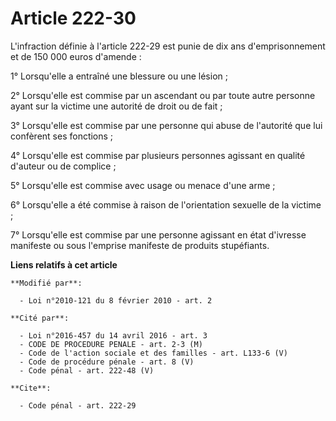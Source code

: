# Article 222-30

L'infraction définie à l'article 222-29 est punie de dix ans d'emprisonnement et de 150 000 euros d'amende : 

1° Lorsqu'elle a entraîné une blessure ou une lésion ; 

2° Lorsqu'elle est commise par un ascendant ou par toute autre personne ayant sur la victime une autorité de droit ou de
fait ; 

3° Lorsqu'elle est commise par une personne qui abuse de l'autorité que lui confèrent ses fonctions ; 

4° Lorsqu'elle est commise par plusieurs personnes agissant en qualité d'auteur ou de complice ; 

5° Lorsqu'elle est commise avec usage ou menace d'une arme ; 

6° Lorsqu'elle a été commise à raison de l'orientation sexuelle de la victime ; 

7° Lorsqu'elle est commise par une personne agissant en état d'ivresse manifeste ou sous l'emprise manifeste de produits
stupéfiants.

**Liens relatifs à cet article**

	**Modifié par**:

	  - Loi n°2010-121 du 8 février 2010 - art. 2

	**Cité par**:

	  - Loi n°2016-457 du 14 avril 2016 - art. 3
	  - CODE DE PROCEDURE PENALE - art. 2-3 (M)
	  - Code de l'action sociale et des familles - art. L133-6 (V)
	  - Code de procédure pénale - art. 8 (V)
	  - Code pénal - art. 222-48 (V)

	**Cite**:

	  - Code pénal - art. 222-29
